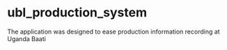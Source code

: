 # ubl_production_system

The application was designed to ease production information recording at Uganda Baati
